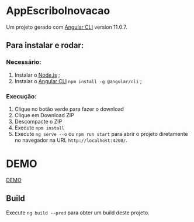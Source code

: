 # AppEscriboInovacao

Um projeto gerado com [Angular CLI](https://github.com/angular/angular-cli) version 11.0.7.

## Para instalar e rodar:

### Necessário:

1. Instalar o [Node.js](https://nodejs.org/en/) ;
2. Instalar o [Angular CLI](https://cli.angular.io/) `npm install -g @angular/cli` ;


### Execução:

1. Clique no botão verde para fazer o download
2. Clique em Download ZIP
3. Descompacte o ZIP
4. Execute `npm install`
5. Execute `ng serve --o` ou `npm run start` para abrir o projeto diretamente no navegador na URL `http://localhost:4200/`.

# DEMO

[DEMO](https://kevinmartins367.github.io/app-escribo-i) 

## Build

Execute `ng build --prod` para obter um build deste projeto.

